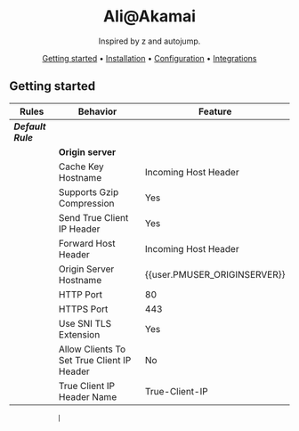 <!-- markdownlint-configure-file {
  "MD013": {
    "code_blocks": false,
    "tables": false
  },
  "MD033": false,
  "MD041": false
} -->

<div align="center">

# Ali@Akamai
Inspired by z and autojump.

[Getting started](#getting-started) •
[Installation](#installation) •
[Configuration](#configuration) •
[Integrations](#third-party-integrations)

</div>

## Getting started


| Rules       | Behavior              | Feature                                                                                   |
| ------------------ | ----------------------- | ---------------------------------------------------------------------------------------------- |
| ***Default Rule***          |         |   |                                                               |
|              | **Origin server**           |                                                    |       |
|              | Cache Key Hostname             |  Incoming Host Header                                                          
|              | Supports Gzip Compression             |  Yes                                                          
|              | Send True Client IP Header             |  Yes                                                          
|              | Forward Host Header             |  Incoming Host Header                                                          
|              | Origin Server Hostname           |  {{user.PMUSER_ORIGINSERVER}}
|              | HTTP Port             |  80
|              | HTTPS Port             |  443                            
|              | Use SNI TLS Extension             |  Yes   
|              | Allow Clients To Set True Client IP Header             |  No
|              | True Client IP Header Name             |  True-Client-IP
                                          
                |
